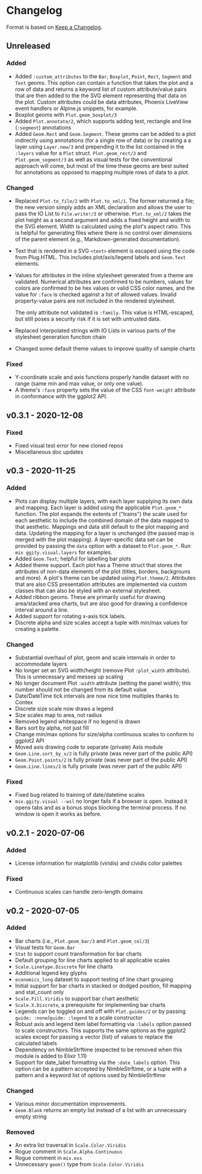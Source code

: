 # Changelog

Format is based on [Keep a Changelog](https://keepachangelog.com/en/1.0.0/).

## Unreleased
### Added
- Added `:custom_attributes` to the `Bar`, `Boxplot`, `Point`, `Rect`,
`Segment` and `Text` geoms. This option can contain a function that takes
the plot and a row of data and returns a keyword list of custom attribute/value
pairs that are then added to the the SVG element representing that data on
the plot. Custom attributes could be data attributes, Phoenix LiveView event
handlers or Alpine.js snippets, for example.
- Boxplot geoms with `Plot.geom_boxplot/3`
- Added `Plot.annotate/2`, which supports adding text, rectangle and line
(`:segment`) annotations
- Added `Geom.Rect` and `Geom.Segment`. These geoms can be added to a plot
indirectly using annotations (for a single row of data) or by creating a
a layer using `Layer.new/3` and prepending it to the list contained in the
`:layers` value for a `Plot` struct. `Plot.geom_rect/3` and
`Plot.geom_segment/3` as well as visual tests for the conventional approach
will come, but most of the time these geoms are best suited for annotations
as opposed to mapping multiple rows of data to a plot.

### Changed
- Replaced `Plot.to_file/2` with `Plot.to_xml/1`. The former returned a file;
the new version simply adds an XML declaration and allows the user to pass
the IO List to `File.write!/3` or otherwise. `Plot.to_xml/2` takes the plot
height as a second argument and adds a fixed height and width to the SVG
element. Width is calculated using the plot's aspect ratio. This is helpful
for generating files where there is no control over dimensions of the parent
element (e.g., Markdown-generated documentation).
- Text that is rendered in a SVG `<text>` element is escaped using the code
from Plug.HTML. This includes plot/axis/legend labels and `Geom.Text`
elements.
- Values for attributes in the inline stylesheet generated from a theme
are validated. Numerical attributes are confirmed to be numbers, values
for colors are confirmed to be hex values or valid CSS color names, and
the value for `:face` is checked against a list of allowed values. 
Invalid property-value pairs are not included in the rendered stylesheet.

    The only attribute not validated is `:family`. This value is HTML-escaped,
but still poses a security risk if it is set with untrusted data.
- Replaced interpolated strings with IO Lists in various parts of the stylesheet
generation function chain
- Changed some default theme values to improve quality of sample charts

### Fixed
- Y-coordinate scale and axis functions properly handle dataset
with no range (same min and max value, or only one value).
- A theme's `:face` property sets the value of the CSS `font-weight`
attribute in conformance with the ggplot2 API.

## v0.3.1 - 2020-12-08
### Fixed
- Fixed visual test error for new cloned repos
- Miscellaneous doc updates

## v0.3 - 2020-11-25
### Added
- Plots can display multiple layers, with each layer supplying its own data and
mapping. Each layer is added using the applicable `Plot.geom_*` function.
The plot expands the extents of ("trains") the scale used for each aesthetic to
include the combined domain of the data mapped to that aesthetic. Mappings
and data still default to the plot mapping and data. Updating the mapping for a
layer is unchanged (the passed map is merged with the plot mapping). A
layer-specific data set can be provided by passing the `data` option with a
dataset to `Plot.geom_*`. Run `mix ggity.visual.layers` for examples.
- Added `Geom.Text`; helpful for labelling bar plots
- Added theme support. Each plot has a Theme struct that stores the attributes
of non-data elements of the plot (titles, borders, backgrouns and more). A
plot's theme can be updated using `Plot.theme/2`. Attributes that are also 
CSS presentation attributes are implemented via custom classes that can also be
styled with an external stylesheet.
- Added ribbon geoms. These are primarily useful for drawing area/stacked area
charts, but are also good for drawing a confidence interval around a line.
- Added support for rotating x-axis tick labels.
- Discrete alpha and size scales accept a tuple with min/max values for 
creating a palette.

### Changed
- Substantial overhaul of plot, geom and scale internals in order to
accommodate layers
- No longer set an SVG width/height (remove Plot `:plot_width` attribute). This
is unnecessary and messes up scaling
- No longer document Plot `:width` attribute (setting the panel width); this
number should not be changed from its default value 
- Date/DateTime tick intervals are now nice time multiples thanks to Contex
- Discrete size scale now draws a legend
- Size scales map to area, not radius
- Removed legend whitespace if no legend is drawn
- Bars sort by alpha, not just fill
- Change min/max options for size/alpha continuous scales to conform to ggplot2 API
- Moved axis drawing code to separate (private) Axis module
- `Geom.Line.sort_by_x/2` is fully private (was never part of the public API)
- `Geom.Point.points/2` is fully private (was never part of the public API)
- `Geom.Line.lines/2` is fully private (was never part of the public API)

### Fixed
- Fixed bug related to training of date/datetime scales
- `mix.ggity.visual --wsl` no longer fails if a browser is open. Instead
it opens tabs and as a bonus stops blocking the terminal process. If no
window is open it works as before.

## v0.2.1 - 2020-07-06
### Added
- License information for matplotlib (viridis) and cividis color palettes

### Fixed
- Continuous scales can handle zero-length domains

## v0.2 - 2020-07-05
### Added

- Bar charts (i.e., `Plot.geom_bar/3` and `Plot.geom_col/3`)
- Visual tests for `Geom.Bar`
- `Stat` to support count transformation for bar charts
- Default grouping for line charts applied to all applicable scales
- `Scale.Linetype.Discrete` for line charts
- Additional legend key glyphs
- `economics_long` dataset to support testing of line chart grouping
- Initial support for bar charts in stacked or dodged position, fill mapping and stat_count only
- `Scale.Fill.Viridis` to support bar chart aesthetic
- `Scale.X.Discrete`, a prerequisite for implementing bar charts
- Legends can be toggled on and off with `Plot.guides/2` or by passing `guide: :none`/`guide: :legend`
to a scale constructor
- Robust axis and legend item label formatting via `:labels` option passed to scale constructors. This
supports the same options as the ggplot2 scales except for passing a vector (list) of values
to replace the calculated labels
- Dependency on NimbleStrftime (expected to be removed when this module is added to Elixir 1.11)
- Support for date_label formatting via the `:date_labels` option. This option can be a pattern
accepted by NimbleStrftime, or a tuple with a pattern and a keyword list of options used by NimbleStrftime

### Changed

- Various minor documentation improvements.
- `Geom.Blank` returns an empty list instead of a list with an unnecessary empty string

### Removed 

- An extra list traversal in `Scale.Color.Viridis`
- Rogue comment in `Scale.Alpha.Continuous`
- Rogue comment in `mix.exs`
- Unnecessary `geom()` type from `Scale.Color.Viridis`
